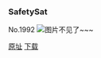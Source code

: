 ### SafetySat
No.1992
![图片不见了~~~](https://imgs.xkcd.com/comics/safetysat.png)

[原址](https://xkcd.com//1992) [下载](https://imgs.xkcd.com/comics/safetysat.png)


